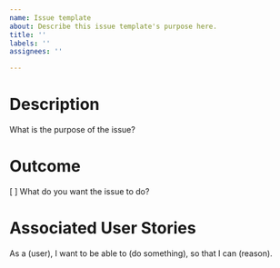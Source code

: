```yaml
---
name: Issue template
about: Describe this issue template's purpose here.
title: ''
labels: ''
assignees: ''

---
```


# Description
What is the purpose of the issue?

# Outcome
[ ] What do you want the issue to do?

# Associated User Stories
As a (user), I want to be able to (do something), so that I can (reason).
